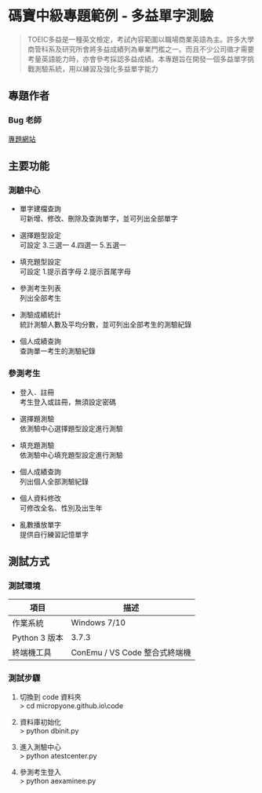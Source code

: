 # 碼寶中級專題範例 - 多益單字測驗

> TOEIC多益是一種英文檢定，考試內容範圍以職場商業英語為主。許多大學商管科系及研究所會將多益成績列為畢業門檻之一。而且不少公司徵才需要考量英語能力時，亦會參考採認多益成績。本專題旨在開發一個多益單字挑戰測驗系統，用以練習及強化多益單字能力

## 專題作者

### Bug 老師

[專題網站](https://micropyone.github.io/)

## 主要功能

### 測驗中心

* 單字建檔查詢  
可新增、修改、刪除及查詢單字，並可列出全部單字

* 選擇題型設定  
可設定 3.三選一 4.四選一 5.五選一

* 填充題型設定  
可設定 1.提示首字母 2.提示首尾字母

* 參測考生列表  
列出全部考生

* 測驗成績統計  
統計測驗人數及平均分數，並可列出全部考生的測驗紀錄

* 個人成績查詢  
查詢單一考生的測驗紀錄

### 參測考生

* 登入．註冊  
考生登入或註冊，無須設定密碼

* 選擇題測驗  
依測驗中心選擇題型設定進行測驗

* 填充題測驗  
依測驗中心填充題型設定進行測驗

* 個人成績查詢  
列出個人全部測驗紀錄

* 個人資料修改  
可修改全名、性別及出生年

* 亂數播放單字  
提供自行練習記憶單字

## 測試方式

### 測試環境

| 項目 | 描述 |
| ------- | ------------ |
| 作業系統 | Windows 7/10 |
| Python 3 版本 | 3.7.3 |
| 終端機工具 | ConEmu / VS Code 整合式終端機 |

### 測試步驟

1. 切換到 code 資料夾  
\> cd micropyone.github.io\code 

1. 資料庫初始化  
\> python dbinit.py

1. 進入測驗中心  
\> python atestcenter.py

1. 參測考生登入  
\> python aexaminee.py
